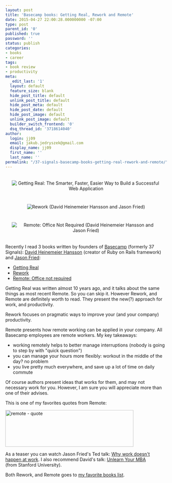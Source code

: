 ```yaml
---
layout: post
title: 'Basecamp books: Getting Real, Rework and Remote'
date: 2015-04-27 22:00:28.000000000 -07:00
type: post
parent_id: '0'
published: true
password: ''
status: publish
categories:
- books
- career
tags:
- book review
- productivity
meta:
  _edit_last: '1'
  layout: default
  feature_size: blank
  hide_post_title: default
  unlink_post_title: default
  hide_post_meta: default
  hide_post_date: default
  hide_post_image: default
  unlink_post_image: default
  builder_switch_frontend: '0'
  dsq_thread_id: '3718614040'
author:
  login: jj09
  email: jakub.jedryszek@gmail.com
  display_name: jj09
  first_name: ''
  last_name: ''
permalink: "/37-signals-basecamp-books-getting-real-rework-and-remote/"
---
```

<div style="text-align: center;"><img class="alignnone size-medium wp-image-104" style="max-height: 350px; width: auto; margin: 20px;" src="{{ site.baseurl }}/assets/2015/04/getting-real.jpg" alt="Getting Real: The Smarter, Faster, Easier Way to Build a Successful Web Application" /><img class="alignnone size-medium wp-image-25" style="max-height: 350px; width: auto; margin: 20px;" src="{{ site.baseurl }}/assets/2015/04/DHH-Rework.jpg" alt="Rework (David Heinemeier Hansson and Jason Fried)" /><img class="alignnone size-medium wp-image-25" style="max-height: 350px; width: auto; margin: 20px;" src="{{ site.baseurl }}/assets/2015/04/DHH-Remote.jpg" alt="Remote: Office Not Required (David Heinemeier Hansson and Jason Fried)" /></div>
<p>Recently I read 3 books written by founders of <a href="https://basecamp.com/">Basecamp</a> (formerly 37 Signals): <a href="http://david.heinemeierhansson.com/">David Heinemeier Hansson</a> (creator of Ruby on Rails framework) and <a href="https://twitter.com/jasonfried">Jason Fried</a>:</p>
<ul>
<li><a href="https://gettingreal.37signals.com/">Getting Real</a></li>
<li><a href="http://37signals.com/rework/">Rework</a></li>
<li><a href="http://37signals.com/remote/">Remote: Office not required</a></li>
</ul>
<p>Getting Real was written almost 10 years ago, and it talks about the same things as most recent Remote. So you can skip it. However Rework, and Remote are definitely worth to read. They present the new(?) approach for work, and productivity.</p>
<p>Rework focuses on pragmatic ways to improve your (and your company) productivity.</p>
<p>Remote presents how remote working can be applied in your company. All Basecamp employees are remote workers. My key takeaways:</p>
<ul>
<li>working remotely helps to better manage interruptions (nobody is going to step by with "quick question")</li>
<li>you can manage your hours more flexibly: workout in the middle of the day? no problem</li>
<li>you live pretty much everywhere, and save up a lot of time on daily commute</li>
</ul>
<p>Of course authors present ideas that works for them, and may not necessary work for you. However, I am sure you will appreciate more than one of their advises.</p>
<p>This is one of my favorites quotes from Remote:</p>
<p><img class="aligncenter size-full wp-image-9251" src="{{ site.baseurl }}/assets/2015/04/remote-quote.jpg" alt="remote - quote" width="400" height="115" /></p>
<p>As a teaser you can watch Jason Fried's Ted talk: <a href="https://www.ted.com/talks/jason_fried_why_work_doesn_t_happen_at_work">Why work doesn't happen at work</a>. I also recommend David's talk: <a href="https://www.youtube.com/watch?v=MlhAkNWC1qo">Unlearn Your MBA</a> (from Stanford University).</p>
<p>Both Rework, and Remote goes to <a title="Books I like" href="http://jj09.net/books/">my favorite books list</a>.</p>
